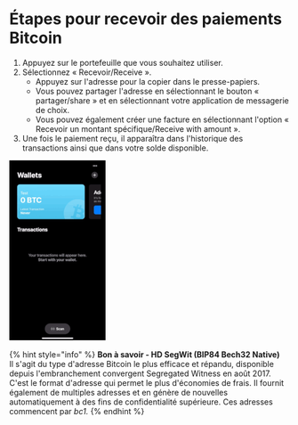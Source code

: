 # Étapes pour recevoir des paiements Bitcoin

1. Appuyez sur le portefeuille que vous souhaitez utiliser.
2. Sélectionnez « Recevoir/Receive ».
   * Appuyez sur l'adresse pour la copier dans le presse-papiers.
   * Vous pouvez partager l'adresse en sélectionnant le bouton « partager/share » et en sélectionnant votre application de messagerie de choix.
   * Vous pouvez également créer une facture en sélectionnant l'option « Recevoir un montant spécifique/Receive with amount ».
3. Une fois le paiement reçu, il apparaîtra dans l'historique des transactions ainsi que dans votre solde disponible.

![](<../.gitbook/assets/bw receive (1).gif>)

{% hint style="info" %}
**Bon à savoir - HD SegWit (BIP84 Bech32 Native)**\
Il s'agit du type d'adresse Bitcoin le plus efficace et répandu, disponible depuis l'embranchement convergent Segregated Witness en août 2017. C'est le format d'adresse qui permet le plus d'économies de frais. Il fournit également de multiples adresses et en génère de nouvelles automatiquement à des fins de confidentialité supérieure. Ces adresses commencent par _bc1._
{% endhint %}
